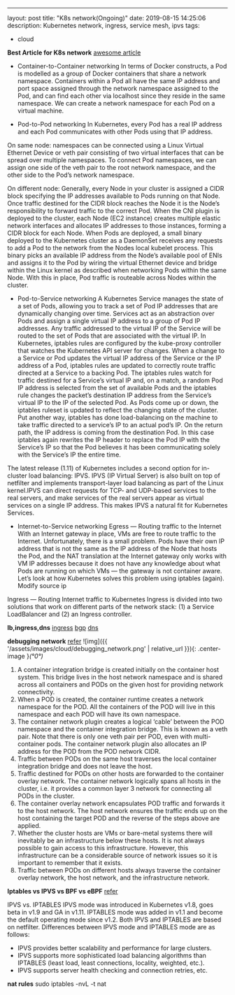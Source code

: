 ---
layout: post
title: "K8s network(Ongoing)"
date: 2019-08-15 14:25:06
description: Kubernetes network, ingress, service mesh, ipvs
tags:
 - cloud

**Best Article for K8s network**
[awesome article](https://sookocheff.com/post/kubernetes/understanding-kubernetes-networking-model/)

- Container-to-Container networking
In terms of Docker constructs, a Pod is modelled as a group of Docker containers that share a network namespace. Containers within a Pod all have the same IP address and port space assigned through the network namespace assigned to the Pod, and can find each other via localhost since they reside in the same namespace. We can create a network namespace for each Pod on a virtual machine.

- Pod-to-Pod networking
In Kubernetes, every Pod has a real IP address and each Pod communicates with other Pods using that IP address. 

On same node:
namespaces can be connected using a Linux Virtual Ethernet Device or veth pair consisting of two virtual interfaces that can be spread over multiple namespaces. To connect Pod namespaces, we can assign one side of the veth pair to the root network namespace, and the other side to the Pod’s network namespace.

On different node:
Generally, every Node in your cluster is assigned a CIDR block specifying the IP addresses available to Pods running on that Node. Once traffic destined for the CIDR block reaches the Node it is the Node’s responsibility to forward traffic to the correct Pod.
When the CNI plugin is deployed to the cluster, each Node (EC2 instance) creates multiple elastic network interfaces and allocates IP addresses to those instances, forming a CIDR block for each Node. When Pods are deployed, a small binary deployed to the Kubernetes cluster as a DaemonSet receives any requests to add a Pod to the network from the Nodes local kubelet process. This binary picks an available IP address from the Node’s available pool of ENIs and assigns it to the Pod by wiring the virtual Ethernet device and bridge within the Linux kernel as described when networking Pods within the same Node. With this in place, Pod traffic is routeable across Nodes within the cluster.

- Pod-to-Service networking
A Kubernetes Service manages the state of a set of Pods, allowing you to track a set of Pod IP addresses that are dynamically changing over time. Services act as an abstraction over Pods and assign a single virtual IP address to a group of Pod IP addresses. Any traffic addressed to the virtual IP of the Service will be routed to the set of Pods that are associated with the virtual IP.
In Kubernetes, iptables rules are configured by the kube-proxy controller that watches the Kubernetes API server for changes. When a change to a Service or Pod updates the virtual IP address of the Service or the IP address of a Pod, iptables rules are updated to correctly route traffic directed at a Service to a backing Pod. The iptables rules watch for traffic destined for a Service’s virtual IP and, on a match, a random Pod IP address is selected from the set of available Pods and the iptables rule changes the packet’s destination IP address from the Service’s virtual IP to the IP of the selected Pod. As Pods come up or down, the iptables ruleset is updated to reflect the changing state of the cluster. Put another way, iptables has done load-balancing on the machine to take traffic directed to a service’s IP to an actual pod’s IP.
On the return path, the IP address is coming from the destination Pod. In this case iptables again rewrites the IP header to replace the Pod IP with the Service’s IP so that the Pod believes it has been communicating solely with the Service’s IP the entire time.

The latest release (1.11) of Kubernetes includes a second option for in-cluster load balancing: IPVS. IPVS (IP Virtual Server) is also built on top of netfilter and implements transport-layer load balancing as part of the Linux kernel.IPVS can direct requests for TCP- and UDP-based services to the real servers, and make services of the real servers appear as virtual services on a single IP address. This makes IPVS a natural fit for Kubernetes Services.


- Internet-to-Service networking
Egress — Routing traffic to the Internet
With an Internet gateway in place, VMs are free to route traffic to the Internet. Unfortunately, there is a small problem. Pods have their own IP address that is not the same as the IP address of the Node that hosts the Pod,
and the NAT translation at the Internet gateway only works with VM IP addresses because it does not have any knowledge about what Pods are running on which VMs — the gateway is not container aware. Let’s look at how Kubernetes solves this problem using iptables (again). Modify source ip

Ingress — Routing Internet traffic to Kubernetes
Ingress is divided into two solutions that work on different parts of the network stack: (1) a Service LoadBalancer and (2) an Ingress controller.

**lb,ingress,dns**
[ingress](http://tech.prosiebensat1.com/blog/post/kubernetes-ingress-networking-part-i)
[bgp](http://tech.prosiebensat1.com/blog/post/kubernetes-ingress-networking-part-ii)
[dns](http://tech.prosiebensat1.com/blog/post/kubernetes-ingress-networking-part-iii)

**debugging network**
[refer](https://www.praqma.com/stories/debugging-kubernetes-networking/)
![img]({{ '/assets/images/cloud/debugging_network.png' | relative_url }}){: .center-image }*(°0°)*
1. A container integration bridge is created initially on the container host system. This bridge lives in the host network namespace and is shared across all containers and PODs on the given host for providing network connectivity.
2. When a POD is created, the container runtime creates a network namespace for the POD. All the containers of the POD will live in this namespace and each POD will have its own namespace.
3. The container network plugin creates a logical ‘cable’ between the POD namespace and the container integration bridge. This is known as a veth pair. Note that there is only one veth pair per POD, even with multi-container pods. The container network plugin also allocates an IP address for the POD from the POD network CIDR.
4. Traffic between PODs on the same host traverses the local container integration bridge and does not leave the host.
5. Traffic destined for PODs on other hosts are forwarded to the container overlay network. The container network logically spans all hosts in the cluster, i.e. it provides a common layer 3 network for connecting all PODs in the cluster.
6. The container overlay network encapsulates POD traffic and forwards it to the host network. The host network ensures the traffic ends up on the host containing the target POD and the reverse of the steps above are applied.
7. Whether the cluster hosts are VMs or bare-metal systems there will inevitably be an infrastructure below these hosts. It is not always possible to gain access to this infrastructure. However, this infrastructure can be a considerable source of network issues so it is important to remember that it exists.
8. Traffic between PODs on different hosts always traverse the container overlay network, the host network, and the infrastructure network.

**Iptables vs IPVS vs BPF vs eBPF**
[refer](https://github.com/kubernetes/kubernetes/blob/master/pkg/proxy/ipvs/README.md)

IPVS vs. IPTABLES
IPVS mode was introduced in Kubernetes v1.8, goes beta in v1.9 and GA in v1.11. IPTABLES mode was added in v1.1 and become the default operating mode since v1.2. Both IPVS and IPTABLES are based on netfilter. Differences between IPVS mode and IPTABLES mode are as follows:
- IPVS provides better scalability and performance for large clusters.
- IPVS supports more sophisticated load balancing algorithms than IPTABLES (least load, least connections, locality, weighted, etc.).
- IPVS supports server health checking and connection retries, etc.


**nat rules**
sudo iptables -nvL -t nat
